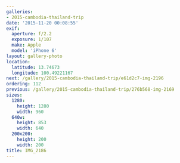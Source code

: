 ```yaml
---
galleries:
- 2015-cambodia-thailand-trip
date: '2015-11-20 00:08:55'
exif:
  aperture: f/2.2
  exposure: 1/107
  make: Apple
  model: 'iPhone 6'
layout: gallery-photo
location:
  latitude: 13.74673
  longitude: 100.49221167
next: /gallery/2015-cambodia-thailand-trip/e61d2c7-img-2196
ordering: 112
previous: /gallery/2015-cambodia-thailand-trip/276b568-img-2169
sizes:
  1280:
    height: 1280
    width: 960
  640w:
    height: 853
    width: 640
  200x200:
    height: 200
    width: 200
title: IMG_2186
---
```

